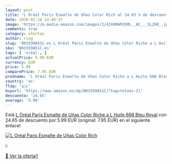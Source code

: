 ```yaml
---
layout: post
title: 'L Oréal Paris Esmalte de Uñas Color Rich al 24.65 % de descuento'
date: 2020-02-18 14:46:37
image: 'https://m.media-amazon.com/images/I/41XARWPUSML._AC_._SL200_.jpg'
comments: true
category: ofertas
author: ring
slug: 'B01939A51C-es L Oréal Paris Esmalte de Uñas Color Riche a L Huile 668...'
sku: 'B01939A51C-es'
tags: [ 'oréal', ]
actualPrice: 5.99 EUR
currency: EUR
price: 5.99
comparePrice: 7.95 EUR
prodname: 'L Oréal Paris Esmalte de Uñas Color Riche a L Huile 668 Bleu Royal'
country: 'es'
flag: '🇪🇸'
buyurl: 'https://www.amazon.es/dp/B01939A51C/?tag=tolees-21'
descuento: '24.65'
average: '5.99'
---
```


Está [L Oréal Paris Esmalte de Uñas Color Riche a L Huile 668 Bleu Royal](https://www.amazon.es/dp/B01939A51C/?tag=tolees-21) con 24.65 de descuento por 5.99 EUR (original: 7.95 EUR) en el siguiente enlace!

[![L Oréal Paris Esmalte de Uñas Color Rich](https://m.media-amazon.com/images/I/41XARWPUSML._AC_._SL200_.jpg)](https://www.amazon.es/dp/B01939A51C/?tag=tolees-21)

ℹ️:


[🛒 Ver la oferta!!](https://www.amazon.es/dp/B01939A51C/?tag=tolees-21)
